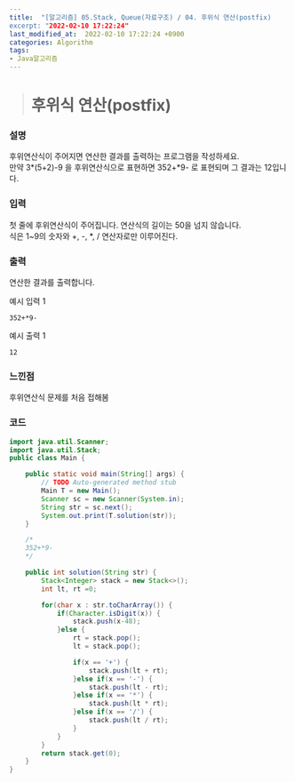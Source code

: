 ```yaml
---
title:  "[알고리즘] 05.Stack, Queue(자료구조) / 04. 후위식 연산(postfix)
excerpt: "2022-02-10 17:22:24"
last_modified_at:  2022-02-10 17:22:24 +0900
categories: Algorithm
tags:
- Java알고리즘
---
```


># 후위식 연산(postfix)  

### 설명  

후위연산식이 주어지면 연산한 결과를 출력하는 프로그램을 작성하세요.  
만약 3*(5+2)-9 을 후위연산식으로 표현하면 352+*9- 로 표현되며 그 결과는 12입니다.  


### 입력  

첫 줄에 후위연산식이 주어집니다. 연산식의 길이는 50을 넘지 않습니다.  
식은 1~9의 숫자와 +, -, *, / 연산자로만 이루어진다.   


### 출력  

연산한 결과를 출력합니다.  


예시 입력 1   
```
352+*9-
```
예시 출력 1  
```
12
```

### 느낀점  

후위연산식 문제를 처음 접해봄  




### 코드  

```java
import java.util.Scanner;
import java.util.Stack;
public class Main {

	public static void main(String[] args) {
		// TODO Auto-generated method stub
		Main T = new Main();
		Scanner sc = new Scanner(System.in);
		String str = sc.next();
		System.out.print(T.solution(str));
	}

	/*
	352+*9-
	*/

	public int solution(String str) {
		Stack<Integer> stack = new Stack<>();
		int lt, rt =0;

		for(char x : str.toCharArray()) {
			if(Character.isDigit(x)) {
				stack.push(x-48);
			}else {
				rt = stack.pop();
				lt = stack.pop();

				if(x == '+') {
					stack.push(lt + rt);
				}else if(x == '-') {
					stack.push(lt - rt);
				}else if(x == '*') {
					stack.push(lt * rt);
				}else if(x == '/') {
					stack.push(lt / rt);
				}
			}
		}
		return stack.get(0);
	}
}


```
